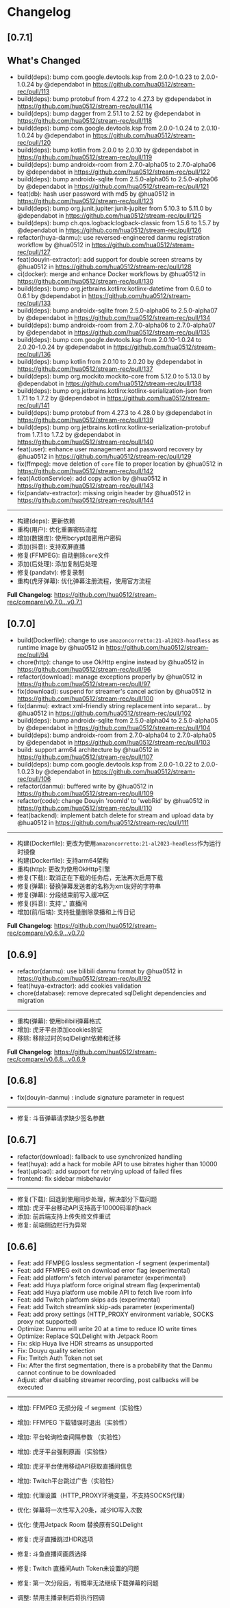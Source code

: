 # Changelog

## [0.7.1]

## What's Changed

* build(deps): bump com.google.devtools.ksp from 2.0.0-1.0.23 to 2.0.0-1.0.24 by @dependabot in https://github.com/hua0512/stream-rec/pull/113
* build(deps): bump protobuf from 4.27.2 to 4.27.3 by @dependabot in https://github.com/hua0512/stream-rec/pull/114
* build(deps): bump dagger from 2.51.1 to 2.52 by @dependabot in https://github.com/hua0512/stream-rec/pull/118
* build(deps): bump com.google.devtools.ksp from 2.0.0-1.0.24 to 2.0.10-1.0.24 by @dependabot in https://github.com/hua0512/stream-rec/pull/120
* build(deps): bump kotlin from 2.0.0 to 2.0.10 by @dependabot in https://github.com/hua0512/stream-rec/pull/119
* build(deps): bump androidx-room from 2.7.0-alpha05 to 2.7.0-alpha06 by @dependabot in https://github.com/hua0512/stream-rec/pull/122
* build(deps): bump androidx-sqlite from 2.5.0-alpha05 to 2.5.0-alpha06 by @dependabot in https://github.com/hua0512/stream-rec/pull/121
* feat(db): hash user password with md5 by @hua0512 in https://github.com/hua0512/stream-rec/pull/123
* build(deps): bump org.junit.jupiter:junit-jupiter from 5.10.3 to 5.11.0 by @dependabot in https://github.com/hua0512/stream-rec/pull/125
* build(deps): bump ch.qos.logback:logback-classic from 1.5.6 to 1.5.7 by @dependabot in https://github.com/hua0512/stream-rec/pull/126
* refactor(huya-danmu): use reversed-engineered danmu registration workflow by @hua0512 in https://github.com/hua0512/stream-rec/pull/127
* feat(douyin-extractor): add support for double screen streams by @hua0512 in https://github.com/hua0512/stream-rec/pull/128
* ci(docker): merge and enhance Docker workflows by @hua0512 in https://github.com/hua0512/stream-rec/pull/130
* build(deps): bump org.jetbrains.kotlinx:kotlinx-datetime from 0.6.0 to 0.6.1 by @dependabot in https://github.com/hua0512/stream-rec/pull/133
* build(deps): bump androidx-sqlite from 2.5.0-alpha06 to 2.5.0-alpha07 by @dependabot in https://github.com/hua0512/stream-rec/pull/134
* build(deps): bump androidx-room from 2.7.0-alpha06 to 2.7.0-alpha07 by @dependabot in https://github.com/hua0512/stream-rec/pull/135
* build(deps): bump com.google.devtools.ksp from 2.0.10-1.0.24 to 2.0.20-1.0.24 by @dependabot in https://github.com/hua0512/stream-rec/pull/136
* build(deps): bump kotlin from 2.0.10 to 2.0.20 by @dependabot in https://github.com/hua0512/stream-rec/pull/137
* build(deps): bump org.mockito:mockito-core from 5.12.0 to 5.13.0 by @dependabot in https://github.com/hua0512/stream-rec/pull/138
* build(deps): bump org.jetbrains.kotlinx:kotlinx-serialization-json from 1.7.1 to 1.7.2 by @dependabot
  in https://github.com/hua0512/stream-rec/pull/141
* build(deps): bump protobuf from 4.27.3 to 4.28.0 by @dependabot in https://github.com/hua0512/stream-rec/pull/139
* build(deps): bump org.jetbrains.kotlinx:kotlinx-serialization-protobuf from 1.7.1 to 1.7.2 by @dependabot
  in https://github.com/hua0512/stream-rec/pull/140
* feat(user): enhance user management and password recovery by @hua0512 in https://github.com/hua0512/stream-rec/pull/129
* fix(ffmpeg): move deletion of `core` file to proper location by @hua0512 in https://github.com/hua0512/stream-rec/pull/142
* feat(ActionService): add copy action by @hua0512 in https://github.com/hua0512/stream-rec/pull/143
* fix(pandatv-extractor): missing origin header by @hua0512 in https://github.com/hua0512/stream-rec/pull/144

- ---------------------------------------

* 构建(deps): 更新依赖
* 重构(用户): 优化重置密码流程
* 增加(数据库): 使用bcrypt加密用户密码
* 添加(抖音): 支持双屏直播
* 修复(FFMPEG): 自动删除`core`文件
* 添加(后处理): 添加复制后处理
* 修复(pandatv): 修复录制
* 重构(虎牙弹幕): 优化弹幕注册流程，使用官方流程

**Full Changelog**: https://github.com/hua0512/stream-rec/compare/v0.7.0...v0.7.1

## [0.7.0]

* build(Dockerfile): change to use `amazoncorretto:21-al2023-headless` as runtime image by @hua0512 in https://github.com/hua0512/stream-rec/pull/94
* chore(http): change to use OkHttp engine instead by @hua0512 in https://github.com/hua0512/stream-rec/pull/96
* refactor(download): manage exceptions properly by @hua0512 in https://github.com/hua0512/stream-rec/pull/97
* fix(download): suspend for streamer's cancel action by @hua0512 in https://github.com/hua0512/stream-rec/pull/100
* fix(danmu): extract xml-friendly string replacement into separat… by @hua0512 in https://github.com/hua0512/stream-rec/pull/102
* build(deps): bump androidx-sqlite from 2.5.0-alpha04 to 2.5.0-alpha05 by @dependabot in https://github.com/hua0512/stream-rec/pull/104
* build(deps): bump androidx-room from 2.7.0-alpha04 to 2.7.0-alpha05 by @dependabot in https://github.com/hua0512/stream-rec/pull/103
* build: support arm64 architecture by @hua0512 in https://github.com/hua0512/stream-rec/pull/107
* build(deps): bump com.google.devtools.ksp from 2.0.0-1.0.22 to 2.0.0-1.0.23 by @dependabot in https://github.com/hua0512/stream-rec/pull/106
* refactor(danmu): buffered write by @hua0512 in https://github.com/hua0512/stream-rec/pull/109
* refactor(code): change Douyin 'roomId' to 'webRid' by @hua0512 in https://github.com/hua0512/stream-rec/pull/110
* feat(backend): implement batch delete for stream and upload data by @hua0512 in https://github.com/hua0512/stream-rec/pull/111

- ---------------------------------------

* 构建(Dockerfile): 更改为使用`amazoncorretto:21-al2023-headless`作为运行时镜像
* 构建(Dockerfile): 支持arm64架构
* 重构(http): 更改为使用OkHttp引擎
* 修复(下载): 取消正在下载的任务后，无法再次启用下载
* 修复(弹幕): 替换弹幕发送者的名称为xml友好的字符串
* 修复(弹幕): 分段结束前写入缓冲区
* 修复(抖音): 支持'_' 直播间
* 增加(前/后端): 支持批量删除录播和上传日记

**Full Changelog**: https://github.com/hua0512/stream-rec/compare/v0.6.9...v0.7.0

## [0.6.9]

- refactor(danmu): use bilibili danmu format by @hua0512 in https://github.com/hua0512/stream-rec/pull/92
- feat(huya-extractor): add cookies validation
- chore(database): remove deprecated sqlDelight dependencies and migration

- ---------------------------------------

- 重构(弹幕): 使用bilibili弹幕格式
- 增加: 虎牙平台添加cookies验证
- 移除: 移除过时的sqlDelight依赖和迁移

**Full Changelog**: https://github.com/hua0512/stream-rec/compare/v0.6.8...v0.6.9

## [0.6.8]

- fix(douyin-danmu) : include signature parameter in request

- ---------------------------------------

- 修复: 斗音弹幕请求缺少签名参数

## [0.6.7]

- refactor(download): fallback to use synchronized handling
- feat(huya): add a hack for mobile API to use bitrates higher than 10000
- feat(upload): add support for retrying upload of failed files
- frontend: fix sidebar misbehavior

- ---------------------------------------

- 修复(下载): 回退到使用同步处理，解决部分下载问题
- 增加: 虎牙平台移动API支持高于10000码率的hack
- 添加: 前后端支持上传失败文件重试
- 修复: 前端侧边栏行为异常

## [0.6.6]

- Feat: add FFMPEG lossless segmentation -f segment (experimental)
- Feat: add FFMPEG exit on download error flag (experimental)
- Feat: add platform's fetch interval parameter (experimental)
- Feat: add Huya platform force original stream flag (experimental)
- Feat: add Huya platform use mobile API to fetch live room info
- Feat: add Twitch platform skips ads (experimental)
- Feat: add Twitch streamlink skip-ads parameter (experimental)
- Feat: add proxy settings (HTTP_PROXY environment variable, SOCKS proxy not supported)
- Optimize: Danmu will write 20 at a time to reduce IO write times
- Optimize: Replace SQLDelight with Jetpack Room
- Fix: skip Huya live HDR streams as unsupported
- Fix: Douyu quality selection
- Fix: Twitch Auth Token not set
- Fix: After the first segmentation, there is a probability that the Danmu cannot continue to be downloaded
- Adjust: after disabling streamer recording, post callbacks will be executed

- ---------------------------------------

- 增加: FFMPEG 无损分段 -f segment（实验性）
- 增加: FFMPEG 下载错误时退出（实验性）
- 增加: 平台轮询检查间隔参数 （实验性）
- 增加: 虎牙平台强制原画（实验性）
- 增加: 虎牙平台使用移动API获取直播间信息
- 增加: Twitch平台跳过广告（实验性）
- 增加: 代理设置（HTTP_PROXY环境变量，不支持SOCKS代理）
- 优化: 弹幕将一次性写入20条，减少IO写入次数
- 优化: 使用Jetpack Room 替换原有SQLDelight
- 修复: 虎牙直播跳过HDR选项
- 修复: 斗鱼直播间画质选择
- 修复: Twitch 直播间Auth Token未设置的问题
- 修复: 第一次分段后，有概率无法继续下载弹幕的问题

- 调整: 禁用主播录制后将执行回调


